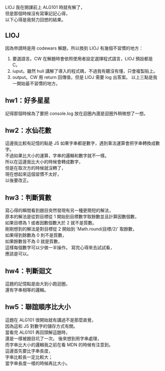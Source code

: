 LIOJ 我在開課前上 ALG101 時就有解了，  
但是那個時候沒有寫筆記記心得，  
以下心得是我努力回想的結果。  

## LIOJ
因為申請時是用 codewars 解題，所以換到 LIOJ 有幾個不習慣的地方：
1. 要選語言。CW 在解題時會依照使用者設定選擇程式語言，LIOJ 預設都是 C。
2. iuput。雖然 huli 講解了導入的程式碼，不過我有聽沒有懂，只會複製貼上。
3. output。CW 用 return 回傳值，但是 LIOJ 需要 log 出答案。
以上三點是我一開始最不習慣的地方。

## hw1：好多星星
記得那個時候為了要把 console.log 放在迴圈內還是迴圈外稍微想了一想。

## hw2：水仙花數
這邊我比較有記憶的點是 JS 如果字串都是數字，遇到乘法運算會把字串轉換成數字。  
不過如果比大小的運算，字串的邏輯和數字就不一樣。  
所以在這邊我比大小的時候會轉成數字，  
但是在取次方的時候就沒轉了，  
現在想起來這個習慣不太好，  
以後要改正。

## hw3：判斷質數
寫心得的瞬間看到題目突然發現有另一種更簡短的解法，  
原本的解法是從對目標從 1 開始到目標數字取餘數並且計算因數個數，  
如果目標為 1 或者因數個數大於 2 就不是質數。  
剛剛想到的解法是對目標從 2 開始到 'Math.round(目標/2)' 取餘數，  
如果得到餘數為 0 則不是質數，  
如果餘數皆不為 0 就是質數，  
這樣每個數字可以少做一半操作。
寫完心得來去試試看，  
應該是可以。

## hw4：判斷迴文
這題的記憶點是由大到小跑迴圈，  
還有字串相等的邏輯。  

## hw5：聯誼順序比大小
這題在 ALG101 很開始就有講過不是那麼直覺，  
因為這和 JS 對數字的儲存方式有關。  
當看完 ALG101 再回頭解這題時，  
還是一樣被題目坑了一次。
後來想到用字串處理，  
而字串比大小的邏輯我之前在看 MDN 的時候有注意到。  
這邊首先要比字串長度，  
字串比較長一定比較大；  
當字串長度一樣的時候再比大小。  
